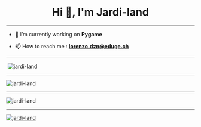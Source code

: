 <h1 align="center">Hi 👋, I'm Jardi-land</h1>

---

- 🔭 I’m currently working on **Pygame** 

- 📫 How to reach me : **lorenzo.dzn@eduge.ch**

---

<p>&nbsp;<img align="center" src="https://github-readme-stats.vercel.app/api?username=Jardi-land&count_private=true&show_icons=true?theme=buefy&locale=en" alt="jardi-land" /></p>

---

<p><img align="center" src="https://github-readme-streak-stats.herokuapp.com/?user=jardi-land&theme=default&locale=en" alt="jardi-land" /></p>

---

<p><img align="center" src="https://github-readme-stats.vercel.app/api/top-langs/?username=Jardi-land&layout=compact&count_private=true&locale=fr" alt="jardi-land" /></p>

---

<p align="left"> <a href="https://github.com/ryo-ma/github-profile-trophy"><img src="https://github-profile-trophy.vercel.app/?username=jardi-land&title=Commit&title=Repositories" alt="jardi-land" /></a> </p>
